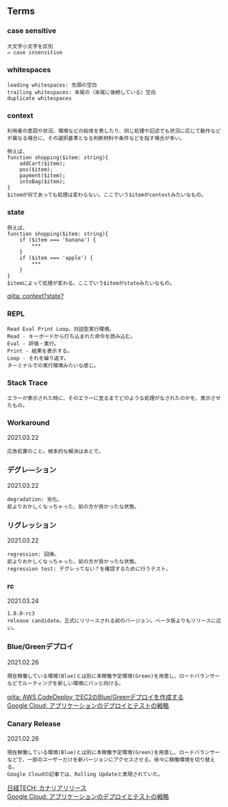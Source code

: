 ## Terms

### case sensitive
```
大文字小文字を区別
⇔ case insensitive
```

### whitespaces
```
leading whitespaces: 先頭の空白
trailing whitespaces: 末尾の（末尾に後続している）空白
duplicate whitespaces
```
### context
```
利用者の意図や状況、環境などの総体を表したり、同じ処理や記述でも状況に応じて動作などが異なる場合に、その選択基準となる判断材料や条件などを指す場合が多い。

例えば、
function shopping($item: string){
    addCart($item);
    pos($item);
    payment($item);
    intoBag($item);
}
$itemが何であっても処理は変わらない。ここでいう$itemがcontextみたいなもの。
```
### state
```
例えば、
function shopping($item: string){
    if ($item === 'banana') {
        ***
    }
    if ($item === 'apple') {
        ***
    }
}
$itemによって処理が変わる。ここでいう$itemがstateみたいなもの。
```
[qiita: context?state?](https://qiita.com/dojyorin/items/0bd3ef167991cfc703b1)

### REPL
```
Read Eval Print Loop。対話型実行環境。
Read - キーボードから打ち込まれた命令を読み込む。
Eval - 評価・実行。
Print - 結果を表示する。
Loop - それを繰り返す。
ターミナルでの実行環境みたいな感じ。
```

### Stack Trace
```
エラーが表示された時に、そのエラーに至るまでどのような処理がなされたのかを、表示させたもの。
```

### Workaround
2021.03.22
```
応急処置のこと。根本的な解決はあとで。
```

### デグレ―ション
2021.03.22
```
degradation: 劣化。
前よりおかしくなっちゃった、前の方が良かったな状態。
```

### リグレッション
2021.03.22
```
regression: 回帰。
前よりおかしくなっちゃった、前の方が良かったな状態。
regression test: デグレってない？を確認するために行うテスト。
```

### rc
2021.03.24
```
1.0.0-rc3
release candidate。正式にリリースされる前のバージョン。ベータ版よりもリリースに近い。
```

### Blue/Greenデプロイ
2021.02.26
```
現在稼働している環境(Blue)とは別に本稼働予定環境(Green)を用意し、ロードバランサーなどでルーティングを新しい環境にパッと向ける。
```
[qiita: AWS CodeDeploy でEC2のBlue/Greenデプロイを作成する](https://qiita.com/keitakn/items/6abe6c971e4dec3b69ef)<br>
[Google Cloud: アプリケーションのデプロイとテストの戦略](https://cloud.google.com/solutions/application-deployment-and-testing-strategies?hl=ja#bluegreen_deployment_pattern)

### Canary Release
2021.02.26
```
現在稼働している環境(Blue)とは別に本稼働予定環境(Green)を用意し、ロードバランサーなどで、一部のユーザーだけを新バージョンにアクセスさせる。徐々に稼働環境を切り替える。
Google Cloudの記事では、Rolling Updateと表現されていた。
```
[日経TECH: カナリアリリース](https://xtech.nikkei.com/atcl/nxt/keyword/18/00002/081900087/)<br>
[Google Cloud: アプリケーションのデプロイとテストの戦略](https://cloud.google.com/solutions/application-deployment-and-testing-strategies?hl=ja#rolling_update_deployment_pattern)